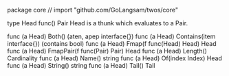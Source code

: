 package core // import "github.com/GoLangsam/twos/core"

type Head func() Pair
    Head is a thunk which evaluates to a Pair.


func (a Head) Both() (aten, apep interface{})
func (a Head) Contains(item interface{}) (contains bool)
func (a Head) Fmap(f func(Head) Head) Head
func (a Head) FmapPair(f func(Pair) Pair) Head
func (a Head) Length() Cardinality
func (a Head) Name() string
func (a Head) Of(index Index) Head
func (a Head) String() string
func (a Head) Tail() Tail
